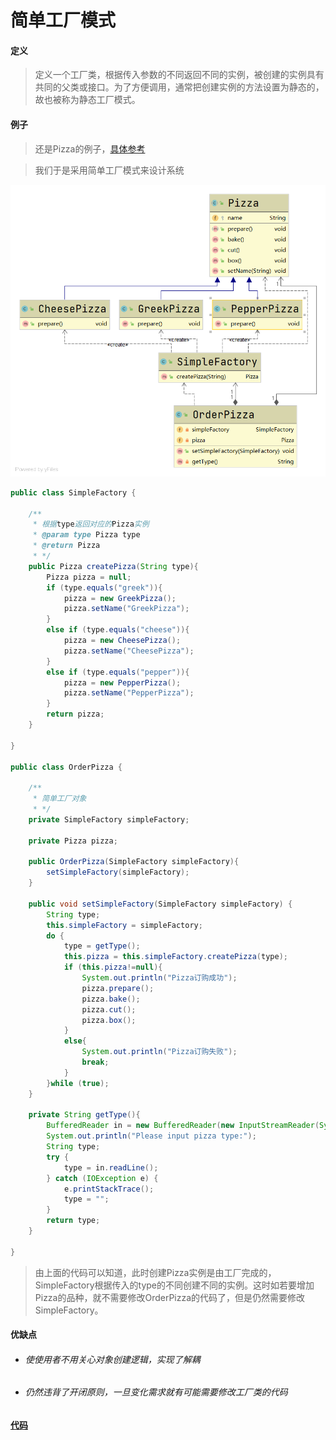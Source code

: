 # 简单工厂模式

#### 定义

>定义一个工厂类，根据传入参数的不同返回不同的实例，被创建的实例具有共同的父类或接口。为了方便调用，通常把创建实例的方法设置为静态的，故也被称为静态工厂模式。

#### 例子

>还是Pizza的例子，[具体参考](factory.md#例子)

>我们于是采用简单工厂模式来设计系统

![simple.png](../../../../img/pattern/cp/factory/simple.png)

```java
public class SimpleFactory {

    /**
     * 根据type返回对应的Pizza实例
     * @param type Pizza type
     * @return Pizza
     * */
    public Pizza createPizza(String type){
        Pizza pizza = null;
        if (type.equals("greek")){
            pizza = new GreekPizza();
            pizza.setName("GreekPizza");
        }
        else if (type.equals("cheese")){
            pizza = new CheesePizza();
            pizza.setName("CheesePizza");
        }
        else if (type.equals("pepper")){
            pizza = new PepperPizza();
            pizza.setName("PepperPizza");
        }
        return pizza;
    }

}

public class OrderPizza {

    /**
     * 简单工厂对象
     * */
    private SimpleFactory simpleFactory;

    private Pizza pizza;

    public OrderPizza(SimpleFactory simpleFactory){
        setSimpleFactory(simpleFactory);
    }

    public void setSimpleFactory(SimpleFactory simpleFactory) {
        String type;
        this.simpleFactory = simpleFactory;
        do {
            type = getType();
            this.pizza = this.simpleFactory.createPizza(type);
            if (this.pizza!=null){
                System.out.println("Pizza订购成功");
                pizza.prepare();
                pizza.bake();
                pizza.cut();
                pizza.box();
            }
            else{
                System.out.println("Pizza订购失败");
                break;
            }
        }while (true);
    }

    private String getType(){
        BufferedReader in = new BufferedReader(new InputStreamReader(System.in));
        System.out.println("Please input pizza type:");
        String type;
        try {
            type = in.readLine();
        } catch (IOException e) {
            e.printStackTrace();
            type = "";
        }
        return type;
    }

}
```

>由上面的代码可以知道，此时创建Pizza实例是由工厂完成的，SimpleFactory根据传入的type的不同创建不同的实例。这时如若要增加Pizza的品种，就不需要修改OrderPizza的代码了，但是仍然需要修改SimpleFactory。

#### 优缺点

* ###### 使使用者不用关心对象创建逻辑，实现了解耦

* ###### 仍然违背了开闭原则，一旦变化需求就有可能需要修改工厂类的代码

#### [代码](../../../../../src/main/java/org/fade/pattern/cp/factory/simple)
